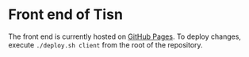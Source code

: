 # Front end of Tisn

The front end is currently hosted on [GitHub Pages](https://pages.github.com/). To deploy changes, execute `./deploy.sh client` from the root of the repository.
